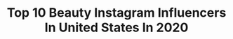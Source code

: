 ---
title: Top 10 Beauty Instagram Influencers In United States In 2020
description: >-
  Find top beauty Instagram influencers in United States in 2020. Most popular hashtags: #myfabletics #ltkunder100 #affordablestyle #moveinfabletics.
platform: Instagram
profiles:
  - username: "beautymakeuplooks"
    fullname: >-
      Beauty
    location: "United States"
    followers: 34964
    engagement: 520
    commentsToLikes: 0.012040
    id: ckaozjo4zm6jc0i7857r9nkz2
    verified: false
    hashtags: "#muasupport, #muasfam, #muasfeaturing, #makeuplife"
  - username: "beauty_vain"
    fullname: >-
      𝙄𝙉𝙁𝙇𝙐𝙀𝙉𝘾𝙄𝙉𝙂 ＢＥＡＵＴＹ
    location: "United States"
    followers: 51443
    engagement: 636
    commentsToLikes: 0.013104
    id: ck0w632av6nve0i197br5vxq3
    verified: false
    hashtags: "#skincare, #makeupporn, #makeupnews, #makeupblogger"
  - username: "mary.bears"
    fullname: >-
      🌙 Mary | Fashion | Beauty
    location: "United States"
    followers: 3590
    engagement: 2955
    commentsToLikes: 0.576349
    id: ck6u1cwlakzjb0j71hkxp3o2r
    verified: false
    hashtags: "#eyelovewaterdrench, #peterthomasroth, #ptrcult, #waterdrench"
  - username: "cassidymprice"
    fullname: >-
      Cassidy Price
    location: "United States"
    followers: 3096
    engagement: 2788
    commentsToLikes: 0.183297
    id: ck9wd8y46emb60j78dyjblq50
    verified: false
    hashtags: "#americaneagle, #sundayfunday, #aerie, #tryonhaul"
  - username: "daniellee_esther"
    fullname: >-
      DANIELLE | Fashion & Lifestyle
    location: "United States"
    followers: 6521
    engagement: 2764
    commentsToLikes: 0.458531
    id: ck137gy8ubhjd0i19krhqrk4n
    verified: false
    hashtags: "#fableticspartner, #tbt, #mlpartner, #lulusambassador"
  - username: "laurencristine_"
    fullname: >-
      L A U R E N
    location: "United States"
    followers: 5073
    engagement: 2220
    commentsToLikes: 0.259245
    id: ck5pznknf1uwu0i117izy289j
    verified: false
    hashtags: "#layerup, #quarantinemood, #shortgirlproblems, #quarantinelife"
  - username: "youreastcoastgirl"
    fullname: >-
      Sarah Krous
    location: "United States"
    followers: 7380
    engagement: 1916
    commentsToLikes: 0.336776
    id: ck137gzccbhoo0i19wjbyudx2
    verified: false
    hashtags: "#beachlife, #otkboots, #shopthemint, #outfitoftheday"
  - username: "petitelife_incolors"
    fullname: >-
      Natalia| Petite Style & Travel
    location: "United States"
    followers: 5262
    engagement: 1866
    commentsToLikes: 0.355552
    id: ck9wfk74ap7cm0j78egmaovjd
    verified: false
    hashtags: "#romperseason, #ghig010, #styletip, #styledaily"
  - username: "adiahmarshall"
    fullname: >-
      Adiah | Houston Blogger
    location: "United States"
    followers: 5268
    engagement: 1847
    commentsToLikes: 0.388341
    id: ckaov1bnc2ozp0i782ad4rfql
    verified: false
    hashtags: "#workout, #pompomsandals, #ltkspring, #distresseddenim"
  - username: "peytonjohnsonnn"
    fullname: >-
      PEYTON JOHNSON / DC BLOGGER
    location: "United States"
    followers: 5311
    engagement: 1755
    commentsToLikes: 0.218793
    id: ckaot25cqu19m0i78qqoapkbl
    verified: false
    hashtags: ""
---